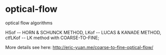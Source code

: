 optical-flow
============

optical flow algorithms

HSof -- HORN & SCHUNCK METHOD, 
LKof -- LUCAS & KANADE METHOD, 
ctfLKof -- LK method with COARSE-TO-FINE;

More details see here:
http://eric-yuan.me/coarse-to-fine-optical-flow/
